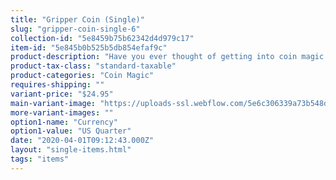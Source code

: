 ```yaml
---
title: "Gripper Coin (Single)"
slug: "gripper-coin-single-6"
collection-id: "5e8459b75b62342d4d979c17"
item-id: "5e845b0b525b5db854efaf9c"
product-description: "Have you ever thought of getting into coin magic but were put off by all the hard coin sleights that comes with it? Well, we have now solved that problem. Introducing the Gripper Coins. The Gripper Coins are a special, handmade coin that has a space-age silicone band embedded into the edge of the coin which prevents it from slipping in just about any palming position you decide to use. For the beginner coin workers, the Gripper Coins will enhance your learning process immensely when you are practicing your various palming moves. And for the seasoned professionals, the Gripper Coins will give you that sure-locking feel in any of your desired coin palms. The Gripper Coin comes in 6 different denominations, the U.S. quarter, the U.S. half dollar, the Euro 50 cent piece, the British 10 pence, the U.S. Eisenhower and the English penny."
product-tax-class: "standard-taxable"
product-categories: "Coin Magic"
requires-shipping: ""
variant-price: "$24.95"
main-variant-image: "https://uploads-ssl.webflow.com/5e6c306339a73b548db5c522/5e845b0bae1ad895f4fe8119_5e6d63f8a2ae97a755284eb6_rpr-gripper-coin-single-us-quarter-full.png"
more-variant-images: ""
option1-name: "Currency"
option1-value: "US Quarter"
date: "2020-04-01T09:12:43.000Z"
layout: "single-items.html"
tags: "items"
---
```



